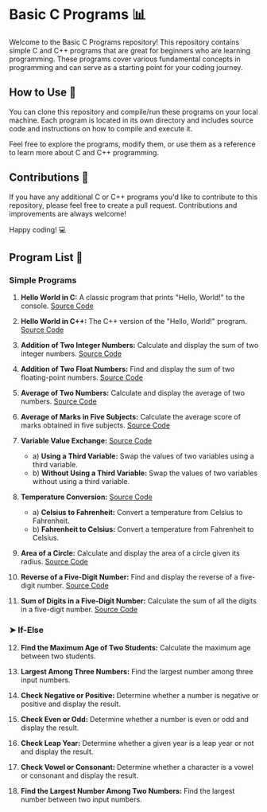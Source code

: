 # Basic C Programs :bar_chart:

Welcome to the Basic C Programs repository! This repository contains simple C and C++ programs that are great for beginners who are learning programming. These programs cover various fundamental concepts in programming and can serve as a starting point for your coding journey.

## How to Use :notebook_with_decorative_cover:

You can clone this repository and compile/run these programs on your local machine. Each program is located in its own directory and includes source code and instructions on how to compile and execute it.

Feel free to explore the programs, modify them, or use them as a reference to learn more about C and C++ programming.

## Contributions :love_letter: 

If you have any additional C or C++ programs you'd like to contribute to this repository, please feel free to create a pull request. Contributions and improvements are always welcome!

Happy coding! :computer:

## Program List :bookmark_tabs:

### Simple Programs 

1. **Hello World in C:** A classic program that prints "Hello, World!" to the console. [Source Code](easy_programs/helloWorld.c)

2. **Hello World in C++:** The C++ version of the "Hello, World!" program. [Source Code](easy_programs/helloWorld.cpp)

3. **Addition of Two Integer Numbers:** Calculate and display the sum of two integer numbers. [Source Code](easy_programs/intSum.cpp)

4. **Addition of Two Float Numbers:** Find and display the sum of two floating-point numbers. [Source Code](easy_programs/floatSum.cpp)

5. **Average of Two Numbers:** Calculate and display the average of two numbers. [Source Code](easy_programs/avgNum.cpp)

6. **Average of Marks in Five Subjects:** Calculate the average score of marks obtained in five subjects. [Source Code](easy_programs/avgfive.cpp)

7. **Variable Value Exchange:** [Source Code](easy_programs/swapNum.cpp)
    - a) **Using a Third Variable:** Swap the values of two variables using a third variable.
    - b) **Without Using a Third Variable:** Swap the values of two variables without using a third variable.

8. **Temperature Conversion:** [Source Code](easy_programs/tempConvert.cpp)
    - a) **Celsius to Fahrenheit:** Convert a temperature from Celsius to Fahrenheit.
    - b) **Fahrenheit to Celsius:** Convert a temperature from Fahrenheit to Celsius.

9. **Area of a Circle:** Calculate and display the area of a circle given its radius. [Source Code](easy_programs/areaCircle.cpp)

10. **Reverse of a Five-Digit Number:** Find and display the reverse of a five-digit number. [Source Code](easy_programs/revNum.cpp)

11. **Sum of Digits in a Five-Digit Number:** Calculate the sum of all the digits in a five-digit number. [Source Code](easy_programs/sumOfDigits.cpp)


### ➤ If-Else

12. **Find the Maximum Age of Two Students:** Calculate the maximum age between two students.

13. **Largest Among Three Numbers:** Find the largest number among three input numbers.

14. **Check Negative or Positive:** Determine whether a number is negative or positive and display the result.

15. **Check Even or Odd:** Determine whether a number is even or odd and display the result.

16. **Check Leap Year:** Determine whether a given year is a leap year or not and display the result.

17. **Check Vowel or Consonant:** Determine whether a character is a vowel or consonant and display the result.

18. **Find the Largest Number Among Two Numbers:** Find the largest number between two input numbers.
